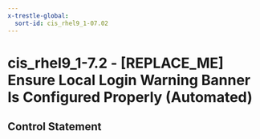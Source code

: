 ```yaml
---
x-trestle-global:
  sort-id: cis_rhel9_1-07.02
---
```


# cis_rhel9_1-7.2 - \[REPLACE_ME\] Ensure Local Login Warning Banner Is Configured Properly (Automated)

## Control Statement
